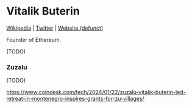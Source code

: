 # Vitalik Buterin

[Wikipedia](https://en.wikipedia.org/wiki/Vitalik_Buterin) | [Twitter](https://twitter.com/VitalikButerin) | [Website (defunct)](https://www.vitalik.ca)

Founder of Ethereum.

(TODO)

### Zuzalu

(TODO)

https://www.coindesk.com/tech/2024/01/22/zuzalu-vitalik-buterin-led-retreat-in-montenegro-inspires-grants-for-zu-villages/